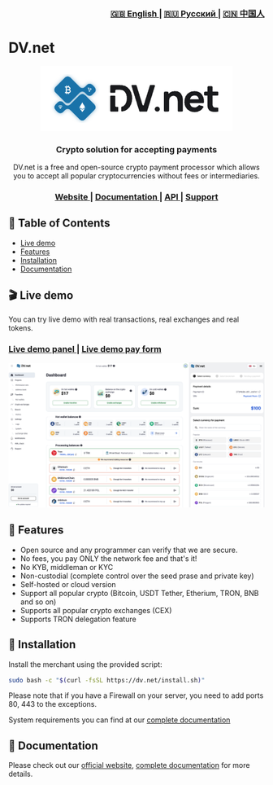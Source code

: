 <div align="right">
  <h3>
    <a href="https://github.com/dv-net/.github/blob/main/profile/README.md">
      🇬🇧 English
    </a>
    <span> | </span>
    <a href="https://github.com/dv-net/.github/blob/main/profile/ru/README.md">
      🇷🇺 Русский
    </a>
    <span> | </span>
    <a href="https://github.com/dv-net/.github/blob/main/profile/ru/zh/README.md">
      🇨🇳 中国人
    </a>
  </h3>
</div>

# DV.net 



<div align="center">
  <img src="assets/01.main-banner.png">
</div>



<h3 align="center">
  Crypto solution for accepting payments
</h3>

<p align="center"> DV.net is a free and open-source crypto payment processor which allows you to accept all popular 
cryptocurrencies without fees or intermediaries.
</p>

<div align="center">
  <h3>
    <a href="https://dv.net">
      Website
    </a>
    <span> | </span>
    <a href="https://docs.dv.net">
      Documentation
    </a>
    <span> | </span>
    <a href="https://docs.dv.net/en/operations/post-v1-external-wallet.html">
      API
    </a>
    <span> | </span>
    <a href="https://dv.net/#support">
      Support
    </a>
  </h3>
</div>

## 📑 Table of Contents

* [Live demo](#-live-demo)
* [Features](#-features)
* [Installation](#-installation)
* [Documentation](#-documentation)

## 🎬 Live demo

You can try live demo with real transactions, real exchanges and real tokens.

<div align="left">
  <h3>
    <a href="https://demo.dv.net/dv-admin/dashboard">
      Live demo panel
    </a>
    <span> | </span>
    <a href="https://demo.dv.net/pay/wallet/7d029e2e-840b-46f8-b898-2694306d119d?amount=15">
      Live demo pay form
    </a>
  </h3>
</div>


![dv-panel](assets/02.dv-panel-and-pay-form.png)



## 🌟 Features

* Open source and any programmer can verify that we are secure.
* No fees, you pay ONLY the network fee and that's it!
* No KYB, middleman or KYC
* Non-custodial (complete control over the seed prase and private key)
* Self-hosted or cloud version 
* Support all popular crypto (Bitcoin, USDT Tether, Etherium, TRON, BNB and so on)
* Supports all popular crypto exchanges (CEX)
* Supports TRON delegation feature


## 🚀 Installation

Install the merchant using the provided script:

```bash
sudo bash -c "$(curl -fsSL https://dv.net/install.sh)"
```

Please note that if you have a Firewall on your server, you need to add ports 80, 443 to the exceptions.

System requirements you can find at our [complete documentation](https://docs.dv.net/)

## 📗 Documentation

Please check out our [official website](https://dv.net/), [complete documentation](https://docs.dv.net/) for more details.


